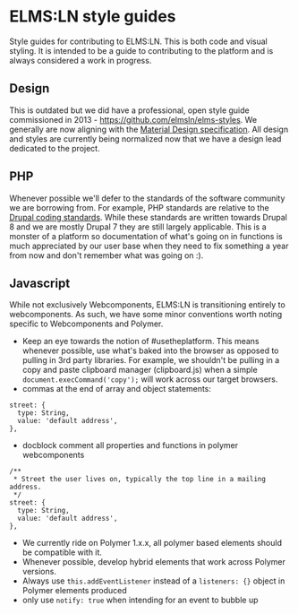 # ELMS:LN style guides
Style guides for contributing to ELMS:LN. This is both code and visual styling. It is intended to be a guide to contributing to the platform and is always considered a work in progress.

## Design
This is outdated but we did have a professional, open style guide commissioned in 2013 - https://github.com/elmsln/elms-styles. We generally are now aligning with the [Material Design specification](https://material.io/guidelines/). All design and styles are currently being normalized now that we have a design lead dedicated to the project.

## PHP
Whenever possible we'll defer to the standards of the software community we are borrowing from. For example, PHP standards are relative to the [Drupal coding standards](https://www.drupal.org/docs/develop/standards). While these standards are written towards Drupal 8 and we are mostly Drupal 7 they are still largely applicable. This is a monster of a platform so documentation of what's going on in functions is much appreciated by our user base when they need to fix something a year from now and don't remember what was going on :).

## Javascript
While not exclusively Webcomponents, ELMS:LN is transitioning entirely to webcomponents. As such, we have some minor conventions worth noting specific to Webcomponents and Polymer.
- Keep an eye towards the notion of #usetheplatform. This means whenever possible, use what's baked into the browser as opposed to pulling in 3rd party libraries. For example, we shouldn't be pulling in a copy and paste clipboard manager (clipboard.js) when a simple `document.execCommand('copy');` will work across our target browsers.
- commas at the end of array and object statements:
```
street: {
  type: String,
  value: 'default address',
},
```
- docblock comment all properties and functions in polymer webcomponents
```
/**
 * Street the user lives on, typically the top line in a mailing address.
 */
street: {
  type: String,
  value: 'default address',
},
```
- We currently ride on Polymer 1.x.x, all polymer based elements should be compatible with it.
- Whenever possible, develop hybrid elements that work across Polymer versions.
- Always use `this.addEventListener` instead of a `listeners: {}` object in Polymer elements produced
- only use `notify: true` when intending for an event to bubble up
